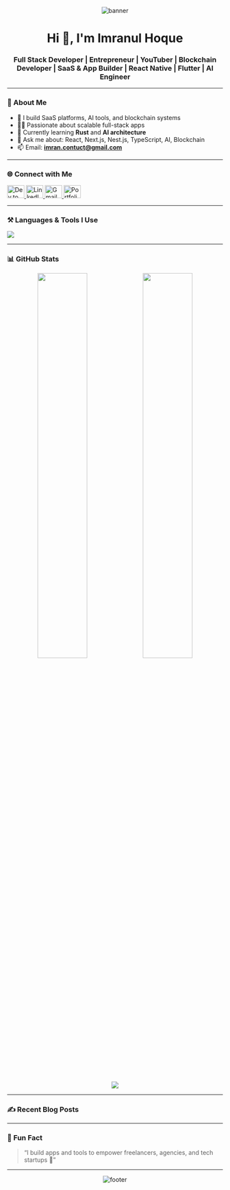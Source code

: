 <!-- Banner Image -->
<p align="center">
  <img src="https://imgs.search.brave.com/zjesfKF6MMNq01Z8ACXmXhhSqMU161Wvijg8yMY3efo/rs:fit:860:0:0:0/g:ce/aHR0cHM6Ly90aHVt/YnMuZHJlYW1zdGlt/ZS5jb20vYi93ZWIt/dGVjaG5vbG9neS13/ZWJzaXRlLWRlc2ln/bi13ZWItcHJvZ3Jh/bW1pbmctYmFubmVy/LWNvbG9yZnVsLXBs/ZXh1cy1kZXNpZ24t/c29mdHdhcmUtdGVj/aG5vbG9neS12ZWN0/b3ItaWxsdXN0cmF0/aW9uLTE2NjQ5ODU4/Ni5qcGc" alt="banner" />
</p>

<h1 align="center">Hi 👋, I'm Imranul Hoque</h1>

<h3 align="center">
  Full Stack Developer | Entrepreneur | YouTuber | Blockchain Developer | SaaS & App Builder | React Native | Flutter | AI Engineer
</h3>

---

### 🧠 About Me

- 🧱 I build SaaS platforms, AI tools, and blockchain systems
- 🧑‍💻 Passionate about scalable full-stack apps
- 🚀 Currently learning **Rust** and **AI architecture**
- 💬 Ask me about: React, Next.js, Nest.js, TypeScript, AI, Blockchain
- 📫 Email: **imran.contuct@gmail.com**

---

### 🌐 Connect with Me

<p align="left">
  <a href="https://dev.to/imranul-hoque" target="_blank">
    <img src="https://img.icons8.com/fluency/48/dev.png" alt="Dev.to" height="30" width="40" />
  </a>
  <a href="https://linkedin.com/in/imranul-hoque" target="_blank">
    <img src="https://img.icons8.com/fluency/48/linkedin.png" alt="LinkedIn" height="30" width="40" />
  </a>
  <a href="mailto:imran.contuct@gmail.com">
    <img src="https://img.icons8.com/fluency/48/gmail-new.png" alt="Gmail" height="30" width="40" />
  </a>
  <a href="https://your-portfolio.com" target="_blank">
    <img src="https://img.icons8.com/fluency/48/domain.png" alt="Portfolio" height="30" width="40" />
  </a>
</p>

---

### ⚒️ Languages & Tools I Use

<p align="left">
  <img src="https://skillicons.dev/icons?i=nextjs,react,nestjs,nodejs,flutter,dart,ts,js,tailwind,graphql,prisma,mongodb,postgresql,docker,kubernetes,aws,git,linux" />
</p>

---

### 📊 GitHub Stats

<p align="center">
  <img width="48%" src="https://github-readme-stats.vercel.app/api?username=imranul-hoque&show_icons=true&theme=tokyonight" />
  <img width="48%" src="https://github-readme-stats.vercel.app/api/top-langs/?username=imranul-hoque&layout=compact&theme=tokyonight" />
</p>

<p align="center">
  <img src="https://github-readme-streak-stats.herokuapp.com?user=imranul-hoque&theme=tokyonight" />
</p>

---

### ✍️ Recent Blog Posts

<!-- BLOG-POST-LIST:START -->
<!-- BLOG-POST-LIST:END -->

---

### 🧩 Fun Fact

> “I build apps and tools to empower freelancers, agencies, and tech startups 🚀”

---

<p align="center">
  <img src="https://source.unsplash.com/1200x300/?ai,blockchain,developer" alt="footer" />
</p>
